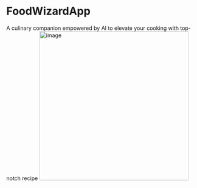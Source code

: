 # FoodWizardApp
A culinary companion empowered by AI to elevate your cooking with top-notch recipe
<img width="392" alt="image" src="https://github.com/FoodWizards/FoodWizardApp/assets/114360071/9f2e87e9-f834-4b00-abc6-a77d2a17e513">


